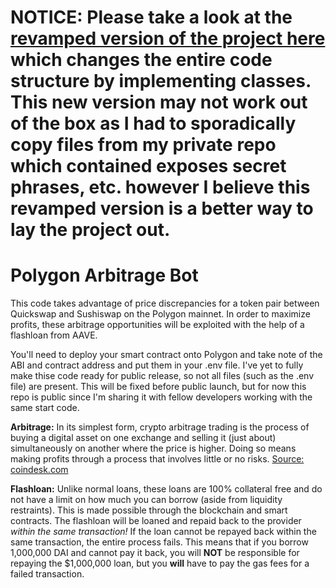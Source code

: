 # NOTICE: Please take a look at the [revamped version of the project here](https://github.com/liamgoss/Polygon_Arbitrage_Bot_REVAMPED) which changes the entire code structure by implementing classes. This new version may not work out of the box as I had to sporadically copy files from my private repo which contained exposes secret phrases, etc. however I believe this revamped version is a better way to lay the project out.

# Polygon Arbitrage Bot
This code takes advantage of price discrepancies for a token pair between Quickswap and Sushiswap on the Polygon mainnet. In order to maximize profits, these arbitrage opportunities will be exploited with the help of a flashloan from AAVE. 

You'll need to deploy your smart contract onto Polygon and take note of the ABI and contract address and put them in your .env file. I've yet to fully make thise code ready for public release, so not all files (such as the .env file) are present. This will be fixed before public launch, but for now this repo is public since I'm sharing it with fellow developers working with the same start code.


**Arbitrage:** In its simplest form, crypto arbitrage trading is the process of buying a digital asset on one exchange and selling it (just about) simultaneously on another where the price is higher. Doing so means making profits through a process that involves little or no risks. [Source: coindesk.com](https://www.coindesk.com/learn/crypto-arbitrage-trading-how-to-make-low-risk-gains/#:~:text=In%20its%20simplest%20form%2C%20crypto,involves%20little%20or%20no%20risks.)

**Flashloan:** Unlike normal loans, these loans are 100% collateral free and do not have a limit on how much you can borrow (aside from liquidity restraints). This is made possible through the blockchain and smart contracts. The flashloan will be loaned and repaid back to the provider *within the same transaction!* If the loan cannot be repayed back within the same transaction, the entire process fails. This means that if you borrow 1,000,000 DAI and cannot pay it back, you will **NOT** be responsible for repaying the $1,000,000 loan, but you **will** have to pay the gas fees for a failed transaction. 
